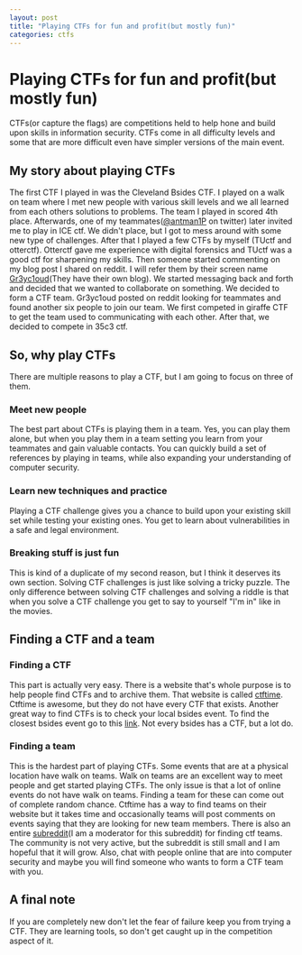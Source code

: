 ```yaml
---
layout: post
title: "Playing CTFs for fun and profit(but mostly fun)"
categories: ctfs
---
```


# Playing CTFs for fun and profit(but mostly fun)
CTFs(or capture the flags) are competitions held to help hone and build upon skills
in information security. CTFs come in all difficulty levels and some that are more difficult
even have simpler versions of the main event.

## My story about playing CTFs
The first CTF I played in was the Cleveland Bsides CTF.
I played on a walk on team where I met new people with various skill levels and we all learned from each others solutions
to problems. The team I played in scored 4th place. Afterwards, one of my teammates([@antman1P][antman] on twitter) later invited me to play in ICE ctf.
We didn't place, but I got to mess around with some new type of challenges. After that I played a few CTFs by myself (TUctf and otterctf).
Otterctf gave me experience with digital forensics and TUctf was a good ctf for sharpening my skills.
Then someone started commenting on my blog post I shared on reddit. I will refer them by their screen name [Gr3yc1oud][greycloud](They have their own blog). We started messaging back and forth and decided that we wanted to collaborate on something.
We decided to form a CTF team. Gr3yc1oud posted on reddit looking for teammates and found another six people to join our team.
We first competed in giraffe CTF to get the team used to communicating with each other. After that, we decided to compete in 35c3 ctf.

## So, why play CTFs
There are multiple reasons to play a CTF, but I am going to focus on three of them.

### Meet new people
The best part about CTFs is playing them in a team. Yes, you can play them alone, but when you play them in a team 
setting you learn from your teammates and gain valuable contacts. You can quickly build a set of references by playing in teams, while also expanding your understanding of computer security.

### Learn new techniques and practice
Playing a CTF challenge gives you a chance to build upon your existing skill set while testing your existing ones.
You get to learn about vulnerabilities in a safe and legal environment.

### Breaking stuff is just fun
This is kind of a duplicate of my second reason, but I think it deserves its own section.
Solving CTF challenges is just like solving a tricky puzzle. The only difference between solving CTF challenges and 
solving a riddle is that when you solve a CTF challenge you get to say to yourself "I'm in" like in the movies.

## Finding a CTF and a team

### Finding a CTF
This part is actually very easy. There is a website that's whole purpose is to help people find CTFs and to archive them.
That website is called [ctftime][ctf-time]. Ctftime is awesome, but they do not have every CTF that exists.
Another great way to find CTFs is to check your local bsides event. To find the closest bsides event go to this [link][bsides].
Not every bsides has a CTF, but a lot do.

### Finding a team
This is the hardest part of playing CTFs. Some events that are at a physical location have walk on teams.
Walk on teams are an excellent way to meet people and get started playing CTFs.
The only issue is that a lot of online events do not have walk on teams. Finding a team for these can come out of complete random chance.
Ctftime has a way to find teams on their website but it takes time and occasionally teams will post comments on events saying that they are looking for new team members.
There is also an entire [subreddit][reddit](I am a moderator for this subreddit) for finding ctf teams. The community is not very active, but the subreddit is still small and I am hopeful that it will grow.
Also, chat with people online that are into computer security and maybe you will find someone who wants to form a CTF team with you.

## A final note
If you are completely new don't let the fear of failure keep you from trying a CTF.
They are learning tools, so don't get caught up in the competition aspect of it.


[ctf-time]: https://ctftime.org/
[bsides]: http://www.securitybsides.com/w/page/12194156/FrontPage
[reddit]: https://reddit.com/r/CtfTeamLookUp/
[antman]: https://twitter.com/antman1P
[greycloud]: https://gr3yc1oud.wordpress.com/
